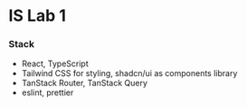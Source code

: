 # IS Lab 1

### Stack
- React, TypeScript
- Tailwind CSS for styling, shadcn/ui as components library
- TanStack Router, TanStack Query
- eslint, prettier

